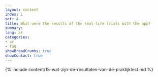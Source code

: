 ```yaml
---
layout: content
index: 1
set: 4
title: What were the results of the real-life trials with the app?
summary: 
lang: ar
categories:
- ar
- faq
showBreadCrumbs: true
showContact: true
---
```

{% include content/15-wat-zijn-de-resultaten-van-de-praktijktest.md %}

